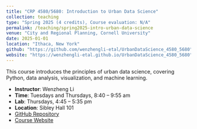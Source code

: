 ```yaml
---
title: "CRP 4580/5680: Introduction to Urban Data Science"
collection: teaching
type: "Spring 2025 (4 credits), Course evaluation: N/A"
permalink: /teaching/spring2025-intro-urban-data-science
venue: "City and Regional Planning, Cornell University"
date: 2025-01-01
location: "Ithaca, New York"
github: "https://github.com/wenzhengli-etal/UrbanDataScience_4580_5680"
website: "https://wenzhengli-etal.github.io/UrbanDataScience_4580_5680"
---
```


This course introduces the principles of urban data science, covering Python, data analysis, visualization, and machine learning.

- **Instructor**: Wenzheng Li
- **Time**: Tuesdays and Thursdays, 8:40 – 9:55 am
- **Lab**: Thursdays, 4:45 – 5:35 pm
- **Location**: Sibley Hall 101
- [GitHub Repository](https://github.com/wenzhengli-etal/UrbanDataScience_4580_5680)
- [Course Website](https://wenzhengli-etal.github.io/UrbanDataScience_4580_5680)
